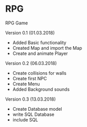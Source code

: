 # RPG
RPG Game 

Version 0.1 (01.03.2018) 

- Added Basic functionality
- Created Map and import the Map
- Create and animate Player

Version 0.2 (06.03.2018)

- Create collisions for walls
- Create first NPC
- Create Menu 
- Added Background sounds

Version 0.3 (13.03.2018)

- Create Database model
- write SQL Database
- include SQL
